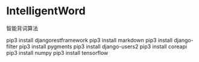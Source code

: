 # IntelligentWord
智能背词算法


pip3 install djangorestframework
pip3 install markdown
pip3 install django-filter
pip3 install pygments
pip3 install django-users2
pip3 install coreapi
pip3 install numpy
pip3 install tensorflow